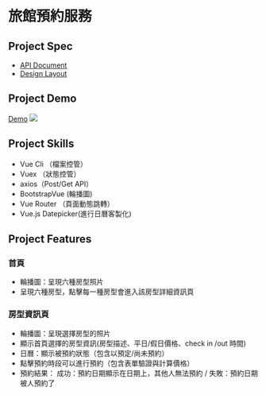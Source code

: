 # 旅館預約服務

## Project Spec
* [API Document](https://challenge.thef2e.com/news/17)
* [Design Layout](https://z7x2c0v0b8.github.io/the_f2e_2nd/hotel_reservation.html#artboard1)
## Project Demo
[Demo](https://xxxxtim.github.io/room-reserved/)
![](https://i.imgur.com/T1J7jmG.png)

## Project Skills
* Vue Cli （檔案控管）
* Vuex （狀態控管）
* axios（Post/Get API）
* BootstrapVue (輪播圖)
* Vue Router （頁面動態跳轉）
* Vue.js Datepicker(進行日曆客製化)

## Project Features
### 首頁
* 輪播圖：呈現六種房型照片
* 呈現六種房型，點擊每一種房型會進入該房型詳細資訊頁
### 房型資訊頁
* 輪播圖：呈現選擇房型的照片
* 顯示首頁選擇的房型資訊(房型描述、平日/假日價格、check in /out 時間)
* 日曆：顯示被預約狀態（包含以預定/尚未預約）
* 點擊預約時段可以進行預約（包含表單驗證與計算價格）
* 預約結果：
    成功：預約日期顯示在日期上，其他人無法預約 / 失敗：預約日期被人預約了

